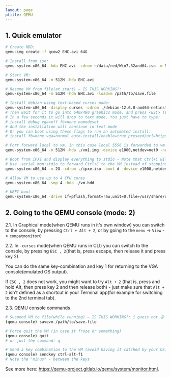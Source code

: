 ```yaml
---
layout: page
ptitle: QEMU
---
```

## 1. Quick emulator
```bash
# Create HDD:
qemu-img create -f qcow2 EHC.avi 64G

# Install from iso:
qemu-system-x86_64 -hda EHC.avi -cdrom ~/data/red/Win7.32and64.iso -m 512M

# Start VM:
qemu-system-x86_64 -m 512M -hda EHC.avi

# Resume VM from file(at start) – IS THIS WORKING?:
qemu-system-x86_64 -m 512M -hda EHC.avi -loadvm /path/to/save.file

# Install debian using text-based curses mode:
qemu-system-x86_64 -display curses -cdrom ./debian-12.6.0-amd64-netinst.iso -m 512M -machine graphics=off
# Then wait for it to go into 640x480 graphics mode, and press <ESC> (Escape)
# In a few seconds it will drop to text mode. You just have to type:
# install debug vga=off fb=none nomodeset
# And the installation will continue in text mode
# Or you can boot using these flags to run an automated install:
# install fb=none vga=normal auto-install/enable=true preseed/url=https://gitlab.com/tancredi-paul-grozav/snippets/-/raw/master/debian_example.preseed

# Port forward local to vm. In this case local 5556 is forwarded to vm's 22 (ssh)
qemu-system-x86_64 -m 512M -hda ./vm1.img -device e1000,netdev=net0 -netdev user,id=net0,hostfwd=tcp::5556-:22

# Boot from iPXE and display everything to stdio - Note that Ctrl+C will stop the VM
# Use -serial mon:stdio to forward Ctrl+C to the VM instead of stopping the hypervisor.
qemu-system-x86_64 -m 2G -cdrom ./ipxe.iso -boot d -device e1000,netdev=net0,mac=52:55:00:d1:55:01 -netdev user,id=net0,hostfwd=tcp::5556-:22 -serial stdio -display none -machine graphics=off

# Allow VM to use up to 4 CPU cores
qemu-system-x86_64 -smp 4 -hda ./vm.hdd

# UEFI boot
qemu-system-x86_64 -drive if=pflash,format=raw,unit=0,file=/usr/share/qemu/OVMF.fd,readonly=on -serial stdio -display none -machine graphics=off -cdrom ~/ipxe.iso
```

## 2. Going to the QEMU console (mode: 2)
2.1. In Graphical mode(when QEMU runs in it's own window) you can switch to the console, by pressing `Ctrl + Alt + 2`, or by going to the `menu` -> `View` -> `compatmonitor0`

2.2. In `-curses` mode(when QEMU runs in CLI) you can switch to the console, by pressing `ESC , 2`(that is, press escape, then release it and press key 2).

You can do the same key-combination and key 1 for returning to the VGA console(emulated OS output).

If `ESC , 2` does not work, you might want to try `Alt + 2` (that is, press and hold Alt, then press key 2 and then release both) - just make sure that `Alt + 2` isn't defined as a shortcut in your Terminal app(for example for switching to the 2nd terminal tab).

2.3. QEMU console commands
```bash
# Suspend VM to file(while running) – IS THIS WORKING?: i guess not 😐
(qemu console) savevm /path/to/save.file

# Force quit the VM (in case it froze or something)
(qemu console) quit
# or just the command: q

# Send a key combination to the VM (avoid having it catched by your OS)
(qemu console) sendkey ctrl-alt-f1
# Note the "minus" - between the keys
```
See more here:
<a href="https://qemu-project.gitlab.io/qemu/system/monitor.html" target="_blank">https://qemu-project.gitlab.io/qemu/system/monitor.html</a>.
